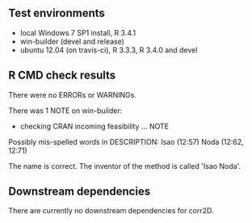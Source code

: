 ## Test environments
* local Windows 7 SP1 install, R 3.4.1
* win-builder (devel and release)
* ubuntu 12.04 (on travis-ci), R 3.3.3, R 3.4.0 and devel

## R CMD check results
There were no ERRORs or WARNINGs.

There was 1 NOTE on win-builder:
* checking CRAN incoming feasibility ... NOTE

Possibly mis-spelled words in DESCRIPTION:
  Isao (12:57)
  Noda (12:62, 12:71)
  
  The name is correct. The inventor of the method is called 'Isao Noda'.

## Downstream dependencies
There are currently no downstream dependencies for corr2D.
